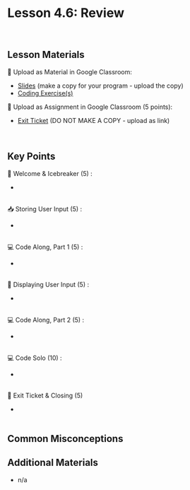# Lesson 4.6: Review

<br>

## Lesson Materials

📖 Upload as Material in Google Classroom:
- [Slides](https://docs.google.com/presentation/d/1NBpKKD_wp5pbBvXAOLi9ErAKxkU35orn_Uskf-LOKZs/edit?usp=sharing) (make a copy for your program - upload the copy)
- [Coding Exercise(s)]()

📝 Upload as Assignment in Google Classroom (5 points):
- [Exit Ticket]() (DO NOT MAKE A COPY - upload as link)

<br>


## Key Points

👋 Welcome & Icebreaker (5) :
- <br><br>

📥 Storing User Input (5) :
- <br><br>

💻 Code Along, Part 1 (5) : 
- <br><br>

💬 Displaying User Input (5) : 
- <br><br>

💻 Code Along, Part 2 (5) :
- <br><br>

💻 Code Solo (10) :
- <br><br>

👋 Exit Ticket & Closing (5)
- <br><br>


## Common Misconceptions



## Additional Materials
- n/a